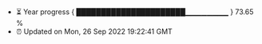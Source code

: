 - ⏳ Year progress { ██████████████████████▁▁▁▁▁▁▁▁ } 73.65 %
- ⏰ Updated on Mon, 26 Sep 2022 19:22:41 GMT

